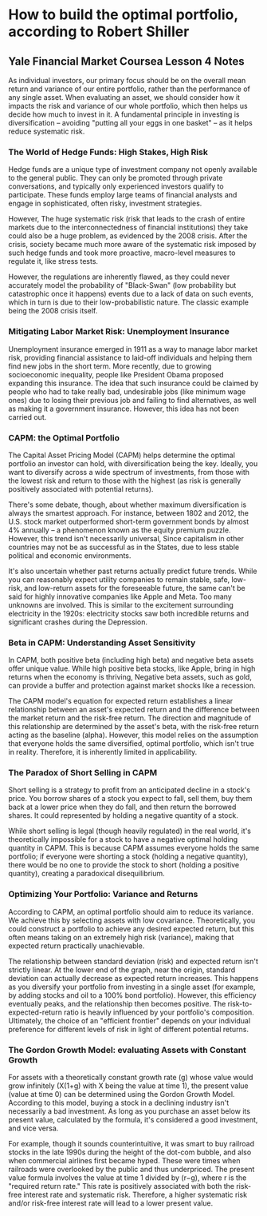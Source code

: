# How to build the optimal portfolio, according to Robert Shiller

## Yale Financial Market Coursea Lesson 4 Notes
As individual investors, our primary focus should be on the overall mean return and variance of our entire portfolio, rather than the performance of any single asset. When evaluating an asset, we should consider how it impacts the risk and variance of our whole portfolio, which then helps us decide how much to invest in it. A fundamental principle in investing is diversification – avoiding "putting all your eggs in one basket" – as it helps reduce systematic risk.

### The World of Hedge Funds: High Stakes, High Risk
Hedge funds are a unique type of investment company not openly available to the general public. They can only be promoted through private conversations, and typically only experienced investors qualify to participate. These funds employ large teams of financial analysts and engage in sophisticated, often risky, investment strategies.

However, The huge systematic risk (risk that leads to the crash of entire markets due to the interconnectedness of financial institutions) they take could also be a huge problem, as evidenced by the 2008 crisis. After the crisis, society became much more aware of the systematic risk imposed by such hedge funds and took more proactive, macro-level measures to regulate it, like stress tests.

However, the regulations are inherently flawed, as they could never accurately model the probability of "Black-Swan" (low probability but catastrophic once it happens) events due to a lack of data on such events, which in turn is due to their low-probabilistic nature. The classic example being the 2008 crisis itself.

### Mitigating Labor Market Risk: Unemployment Insurance
Unemployment insurance emerged in 1911 as a way to manage labor market risk, providing financial assistance to laid-off individuals and helping them find new jobs in the short term. More recently, due to growing socioeconomic inequality, people like President Obama proposed expanding this insurance. The idea that such insurance could be claimed by people who had to take really bad, undesirable jobs (like minimum wage ones) due to losing their previous job and failing to find alternatives, as well as making it a government insurance. However, this idea has not been carried out.

### CAPM: the Optimal Portfolio
The Capital Asset Pricing Model (CAPM) helps determine the optimal portfolio an investor can hold, with diversification being the key. Ideally, you want to diversify across a wide spectrum of investments, from those with the lowest risk and return to those with the highest (as risk is generally positively associated with potential returns).

There's some debate, though, about whether maximum diversification is always the smartest approach. For instance, between 1802 and 2012, the U.S. stock market outperformed short-term government bonds by almost 4% annually – a phenomenon known as the equity premium puzzle. However, this trend isn't necessarily universal, Since capitalism in other countries may not be as successful as in the States, due to less stable political and economic environments.

It's also uncertain whether past returns actually predict future trends. While you can reasonably expect utility companies to remain stable, safe, low-risk, and low-return assets for the foreseeable future, the same can't be said for highly innovative companies like Apple and Meta. Too many unknowns are involved. This is similar to the excitement surrounding electricity in the 1920s: electricity stocks saw both incredible returns and significant crashes during the Depression.

### Beta in CAPM: Understanding Asset Sensitivity
In CAPM, both positive beta (including high beta) and negative beta assets offer unique value. While high positive beta stocks, like Apple, bring in high returns when the economy is thriving, Negative beta assets, such as gold, can provide a buffer and protection against market shocks like a recession.

The CAPM model's equation for expected return establishes a linear relationship between an asset's expected return and the difference between the market return and the risk-free return. The direction and magnitude of this relationship are determined by the asset's beta, with the risk-free return acting as the baseline (alpha). However, this model relies on the assumption that everyone holds the same diversified, optimal portfolio, which isn't true in reality. Therefore, it is inherently limited in applicability.

### The Paradox of Short Selling in CAPM
Short selling is a strategy to profit from an anticipated decline in a stock's price. You borrow shares of a stock you expect to fall, sell them, buy them back at a lower price when they do fall, and then return the borrowed shares.  It could represented by holding a negative quantity of a stock. 

While short selling is legal (though heavily regulated) in the real world, it's theoretically impossible for a stock to have a negative optimal holding quantity in CAPM. This is because CAPM assumes everyone holds the same portfolio; if everyone were shorting a stock (holding a negative quantity), there would be no one to provide the stock to short (holding a positive quantity), creating a paradoxical disequilibrium.

### Optimizing Your Portfolio: Variance and Returns
According to CAPM, an optimal portfolio should aim to reduce its variance. We achieve this by selecting assets with low covariance. Theoretically, you could construct a portfolio to achieve any desired expected return, but this often means taking on an extremely high risk (variance), making that expected return practically unachievable.

The relationship between standard deviation (risk) and expected return isn't strictly linear. At the lower end of the graph, near the origin, standard deviation can actually decrease as expected return increases. This happens as you diversify your portfolio from investing in a single asset (for example, by adding stocks and oil to a 100% bond portfolio). However, this efficiency eventually peaks, and the relationship then becomes positive. The risk-to-expected-return ratio is heavily influenced by your portfolio's composition. Ultimately, the choice of an "efficient frontier" depends on your individual preference for different levels of risk in light of different potential returns.

### The Gordon Growth Model: evaluating Assets with Constant Growth
For assets with a theoretically constant growth rate (g) whose value would grow infinitely (X(1+g) with X being the value at time 1), the present value (value at time 0) can be determined using the Gordon Growth Model. According to this model, buying a stock in a declining industry isn't necessarily a bad investment. As long as you purchase an asset below its present value, calculated by the formula, it's considered a good investment, and vice versa.

For example, though it sounds counterintuitive, it was smart to buy railroad stocks in the late 1990s during the height of the dot-com bubble, and also when commercial airlines first became hyped. These were times when railroads were overlooked by the public and thus underpriced. The present value formula involves the value at time 1 divided by (r−g), where r is the "required return rate." This rate is positively associated with both the risk-free interest rate and systematic risk. Therefore, a higher systematic risk and/or risk-free interest rate will lead to a lower present value.
